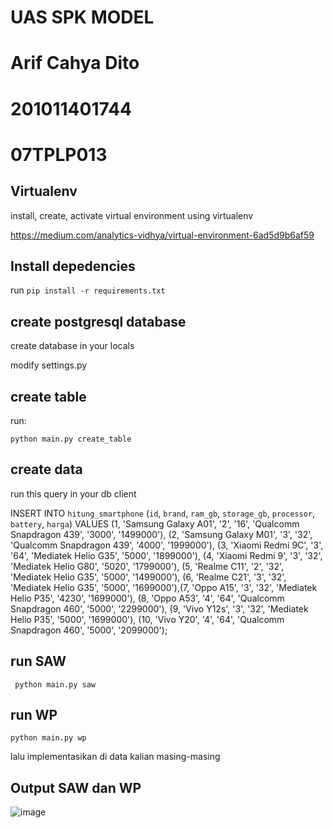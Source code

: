 # UAS SPK MODEL
# Arif Cahya Dito
# 201011401744
# 07TPLP013

## Virtualenv

install, create, activate virtual environment using virtualenv

https://medium.com/analytics-vidhya/virtual-environment-6ad5d9b6af59

## Install depedencies

run `pip install -r requirements.txt`

## create postgresql database

create database in your locals

modify settings.py

## create table

run:

    python main.py create_table

## create data

run this query in your db client

INSERT INTO `hitung_smartphone` (`id`, `brand`, `ram_gb`, `storage_gb`, `processor`, `battery`, `harga`) VALUES  (1, 'Samsung Galaxy A01', '2', '16', 'Qualcomm Snapdragon 439', '3000', '1499000'), (2, 'Samsung Galaxy M01', '3', '32', 'Qualcomm Snapdragon 439', '4000', '1999000'), (3, 'Xiaomi Redmi 9C', '3', '64', 'Mediatek Helio G35', '5000', '1899000'), (4, 'Xiaomi Redmi 9', '3', '32', 'Mediatek Helio G80', '5020', '1799000'), (5, 'Realme C11', '2', '32', 'Mediatek Helio G35', '5000', '1499000'), (6, 'Realme C21', '3', '32', 'Mediatek Helio G35', '5000', '1699000'),(7, 'Oppo A15', '3', '32', 'Mediatek Helio P35', '4230', '1699000'), (8, 'Oppo A53', '4', '64', 'Qualcomm Snapdragon 460', '5000', '2299000'), (9, 'Vivo Y12s', '3', '32', 'Mediatek Helio P35', '5000', '1699000'), (10, 'Vivo Y20', '4', '64', 'Qualcomm Snapdragon 460', '5000', '2099000');

## run SAW

     python main.py saw

## run WP

    python main.py wp

lalu implementasikan di data kalian masing-masing

## Output SAW dan WP
![image](https://github.com/MyDito/UAS_SPK_MODEL/assets/112084539/3924a413-62d7-46c9-8bba-1f212a82f932)

